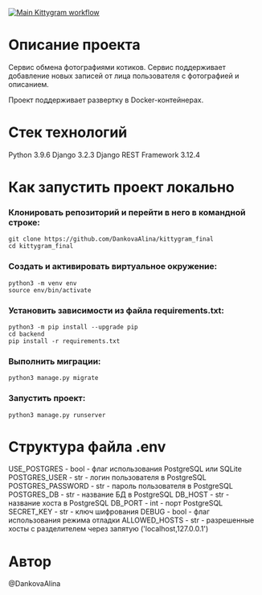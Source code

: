 [![Main Kittygram workflow](https://github.com/DankovaAlina/kittygram_final/actions/workflows/main.yml/badge.svg)](https://github.com/DankovaAlina/kittygram_final/actions/workflows/main.yml)

# **Описание проекта**

Cервис обмена фотографиями котиков.
Сервис поддерживает добавление новых записей от лица пользователя с фотографией и описанием.

Проект поддерживает развертку в Docker-контейнерах.

# **Стек технологий**

Python 3.9.6
Django 3.2.3
Django REST Framework 3.12.4

# **Как запустить проект локально**

### **Клонировать репозиторий и перейти в него в командной строке:**

```
git clone https://github.com/DankovaAlina/kittygram_final
cd kittygram_final
```

### **Cоздать и активировать виртуальное окружение:**

```
python3 -m venv env
source env/bin/activate
```

### **Установить зависимости из файла requirements.txt:**

```
python3 -m pip install --upgrade pip
cd backend
pip install -r requirements.txt
```

### **Выполнить миграции:**

```
python3 manage.py migrate
```

### **Запустить проект:**

```
python3 manage.py runserver
```

# **Структура файла .env**

USE_POSTGRES - bool - флаг использования PostgreSQL или SQLite
POSTGRES_USER - str - логин пользователя в PostgreSQL
POSTGRES_PASSWORD - str - пароль пользователя в PostgreSQL
POSTGRES_DB - str - название БД в PostgreSQL
DB_HOST - str - название хоста в PostgreSQL
DB_PORT - int - порт PostgreSQL
SECRET_KEY - str - ключ шифрования
DEBUG - bool - флаг использования режима отладки
ALLOWED_HOSTS - str - разрешенные хосты с разделителем через запятую ('localhost,127.0.0.1')

# **Автор**

@DankovaAlina
